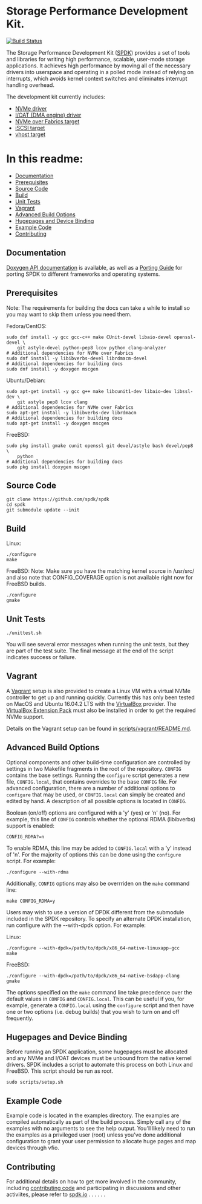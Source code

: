 # Storage Performance Development Kit.

[![Build Status](https://travis-ci.org/spdk/spdk.svg?branch=master)](https://travis-ci.org/spdk/spdk)

The Storage Performance Development Kit ([SPDK](http://www.spdk.io)) provides a set of tools
and libraries for writing high performance, scalable, user-mode storage
applications. It achieves high performance by moving all of the necessary
drivers into userspace and operating in a polled mode instead of relying on
interrupts, which avoids kernel context switches and eliminates interrupt
handling overhead.

The development kit currently includes:
* [NVMe driver](http://www.spdk.io/doc/nvme.html)
* [I/OAT (DMA engine) driver](http://www.spdk.io/doc/ioat.html)
* [NVMe over Fabrics target](http://www.spdk.io/doc/nvmf.html)
* [iSCSI target](http://www.spdk.io/doc/iscsi.html)
* [vhost target](http://www.spdk.io/doc/vhost.html)

# In this readme:

* [Documentation](#documentation)
* [Prerequisites](#prerequisites)
* [Source Code](#source)
* [Build](#libraries)
* [Unit Tests](#tests)
* [Vagrant](#vagrant)
* [Advanced Build Options](#advanced)
* [Hugepages and Device Binding](#huge)
* [Example Code](#examples)
* [Contributing](#contributing)

<a id="documentation"></a>
## Documentation

[Doxygen API documentation](http://www.spdk.io/doc/) is available, as
well as a [Porting Guide](http://www.spdk.io/doc/porting.html) for porting SPDK to different frameworks
and operating systems.

<a id="prerequisites"></a>
## Prerequisites

Note: The requirements for building the docs can take a while to
install so you may want to skip them unless you need them.

Fedora/CentOS:

~~~{.sh}
sudo dnf install -y gcc gcc-c++ make CUnit-devel libaio-devel openssl-devel \
	git astyle-devel python-pep8 lcov python clang-analyzer
# Additional dependencies for NVMe over Fabrics
sudo dnf install -y libibverbs-devel librdmacm-devel
# Additional dependencies for building docs
sudo dnf install -y doxygen mscgen
~~~

Ubuntu/Debian:

~~~{.sh}
sudo apt-get install -y gcc g++ make libcunit1-dev libaio-dev libssl-dev \
	git astyle pep8 lcov clang
# Additional dependencies for NVMe over Fabrics
sudo apt-get install -y libibverbs-dev librdmacm
# Additional dependencies for building docs
sudo apt-get install -y doxygen mscgen
~~~

FreeBSD:

~~~{.sh}
sudo pkg install gmake cunit openssl git devel/astyle bash devel/pep8 \
	python
# Additional dependencies for building docs
sudo pkg install doxygen mscgen
~~~

<a id="source"></a>
## Source Code

~~~{.sh}
git clone https://github.com/spdk/spdk
cd spdk
git submodule update --init
~~~

<a id="libraries"></a>
## Build

Linux:

~~~{.sh}
./configure
make
~~~

FreeBSD:
Note: Make sure you have the matching kernel source in /usr/src/ and
also note that CONFIG_COVERAGE option is not available right now
for FreeBSD builds.

~~~{.sh}
./configure
gmake
~~~

<a id="tests"></a>
## Unit Tests

~~~{.sh}
./unittest.sh
~~~

You will see several error messages when running the unit tests, but they are
part of the test suite. The final message at the end of the script indicates
success or failure.

<a id="vagrant"></a>
## Vagrant

A [Vagrant](https://www.vagrantup.com/downloads.html) setup is also provided
to create a Linux VM with a virtual NVMe controller to get up and running
quickly.  Currently this has only been tested on MacOS and Ubuntu 16.04.2 LTS
with the [VirtualBox](https://www.virtualbox.org/wiki/Downloads) provider.  The
[VirtualBox Extension Pack](https://www.virtualbox.org/wiki/Downloads) must
also be installed in order to get the required NVMe support.

Details on the Vagrant setup can be found in
[scripts/vagrant/README.md](scripts/vagrant/README.md).

<a id="advanced"></a>
## Advanced Build Options

Optional components and other build-time configuration are controlled by
settings in two Makefile fragments in the root of the repository. `CONFIG`
contains the base settings. Running the `configure` script generates a new
file, `CONFIG.local`, that contains overrides to the base `CONFIG` file. For
advanced configuration, there are a number of additional options to `configure`
that may be used, or `CONFIG.local` can simply be created and edited by hand. A
description of all possible options is located in `CONFIG`.

Boolean (on/off) options are configured with a 'y' (yes) or 'n' (no). For
example, this line of `CONFIG` controls whether the optional RDMA (libibverbs)
support is enabled:

	CONFIG_RDMA?=n

To enable RDMA, this line may be added to `CONFIG.local` with a 'y' instead of
'n'. For the majority of options this can be done using the `configure` script.
For example:

~~~{.sh}
./configure --with-rdma
~~~

Additionally, `CONFIG` options may also be overrriden on the `make` command
line:

~~~{.sh}
make CONFIG_RDMA=y
~~~

Users may wish to use a version of DPDK different from the submodule included
in the SPDK repository.  To specify an alternate DPDK installation, run
configure with the --with-dpdk option.  For example:

Linux:

~~~{.sh}
./configure --with-dpdk=/path/to/dpdk/x86_64-native-linuxapp-gcc
make
~~~

FreeBSD:

~~~{.sh}
./configure --with-dpdk=/path/to/dpdk/x86_64-native-bsdapp-clang
gmake
~~~

The options specified on the `make` command line take precedence over the
default values in `CONFIG` and `CONFIG.local`. This can be useful if you, for
example, generate a `CONFIG.local` using the `configure` script and then have
one or two options (i.e. debug builds) that you wish to turn on and off
frequently.

<a id="huge"></a>
## Hugepages and Device Binding

Before running an SPDK application, some hugepages must be allocated and
any NVMe and I/OAT devices must be unbound from the native kernel drivers.
SPDK includes a script to automate this process on both Linux and FreeBSD.
This script should be run as root.

~~~{.sh}
sudo scripts/setup.sh
~~~

<a id="examples"></a>
## Example Code

Example code is located in the examples directory. The examples are compiled
automatically as part of the build process. Simply call any of the examples
with no arguments to see the help output. You'll likely need to run the examples
as a privileged user (root) unless you've done additional configuration
to grant your user permission to allocate huge pages and map devices through
vfio.

<a id="contributing"></a>
## Contributing

For additional details on how to get more involved in the community, including
[contributing code](http://www.spdk.io/development) and participating in discussions and other activiites, please
refer to [spdk.io](http://www.spdk.io/community)
.
.
.
.
.
.
